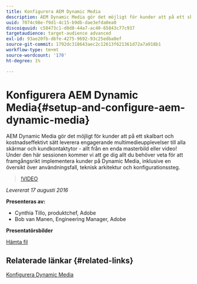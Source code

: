 ```yaml
---
title: Konfigurera AEM Dynamic Media
description: AEM Dynamic Media gör det möjligt för kunder att på ett skalbart och kostnadseffektivt sätt leverera engagerande multimedieupplevelser till alla skärmar och kundkontaktytor - allt från en enda masterbild eller video!  Under den här sessionen kommer vi att ge dig allt du behöver veta för att framgångsrikt implementera kunder på Dynamic Media, inklusive en översikt över användningsfall, teknisk arkitektur och konfigurationssteg.
uuid: 7074c98e-f9d1-4c15-b9db-dae3efda0ea0
discoiquuid: c58473c1-d8d8-44a7-ac40-65843c77c937
targetaudience: target-audience advanced
exl-id: 93ae20fb-d6fe-4275-9692-93c25edba0ef
source-git-commit: 1792dc318643aec2c12613f621361d72a7a918b1
workflow-type: tm+mt
source-wordcount: '170'
ht-degree: 1%

---
```


# Konfigurera AEM Dynamic Media{#setup-and-configure-aem-dynamic-media}

AEM Dynamic Media gör det möjligt för kunder att på ett skalbart och kostnadseffektivt sätt leverera engagerande multimedieupplevelser till alla skärmar och kundkontaktytor - allt från en enda masterbild eller video!  Under den här sessionen kommer vi att ge dig allt du behöver veta för att framgångsrikt implementera kunder på Dynamic Media, inklusive en översikt över användningsfall, teknisk arkitektur och konfigurationssteg.

>[!VIDEO](https://video.tv.adobe.com/v/19297/?quality=9)

*Levererat 17 augusti 2016*

**Presenteras av:**

* Cynthia Tillo, produktchef, Adobe
* Bob van Manen, Engineering Manager, Adobe

**Presentatörsbilder**

[Hämta fil](assets/aemgems-081716-dynamic-media-configuration.pdf)

## Relaterade länkar {#related-links}

[Konfigurera Dynamic Media](https://docs.adobe.com/docs/en/aem/6-2/administer/content/dynamic-media/config-dynamic.html)

<!--
[Get back to the Overview](https://helpx.adobe.com/experience-manager/kt/eseminars/gems/aem-index.html)
-->
